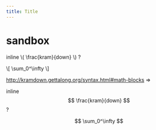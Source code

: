 ```yaml
---
title: Title
---
```


sandbox
=======

inline \\( \frac{kram}{down} \\) ?

\\[ \sum_0^\infty \\]

http://kramdown.gettalong.org/syntax.html#math-blocks =>

inline $$ \frac{kram}{down} $$ ?

$$ \sum_0^\infty $$
